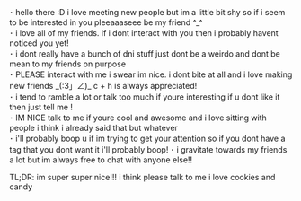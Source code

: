 ･ hello there :D i love meeting new people but im a little bit shy so if i seem to be interested in you pleeaaaseee be my friend ^_^  
･ i love all of my friends. if i dont interact with you then i probably havent noticed you yet!  
･ i dont really have a bunch of dni stuff just dont be a weirdo and dont be mean to my friends on purpose   
･ PLEASE interact with me i swear im nice. i dont bite at all and i love making new friends _(:3」∠)\_ c + h is always appreciated!  
･ i tend to ramble a lot or talk too much if youre interesting if u dont like it then just tell me !  
･ IM NICE talk to me if youre cool and awesome and i love sitting with people i think i already said that but whatever  
･ i'll probably boop u if im trying to get your attention so if you dont have a tag that you dont want it i'll probably boop!
･ i gravitate towards my friends a lot but im always free to chat with anyone else!!

TL;DR: im super super nice!!! i think please talk to me i love cookies and candy
